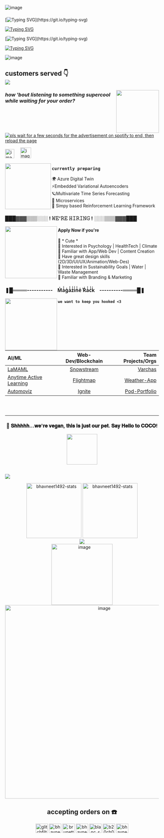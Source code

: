 ![image](https://github.com/Bhavneet1492/Bhavneet1492/assets/76656963/b326e289-4a09-4555-80d4-1c62f058b03d)
### 

[![Typing SVG](https://readme-typing-svg.demolab.com?font=Courier+New&size=22&duration=5000&pause=000&color=FFF0D3&center=true&vCenter=true&multiline=true&random=false&width=1000&height=200&lines=Hello+World!+This+is+Glitch%2C+the+master+chef+at+Glitch%E2%80%99s+Restro%2C+where+we;cook+innovation+and+serve+a+feast+of+creativity!+%F0%9F%8D%B3+In+my+kitchen%2C+I+whip;up+delectable+financial+models+and+forecasting+dishes+with+a+dash+of+NLP%2C;all+while+keeping+an+eye+on+the+environmental+tech+oven%2C+baking+solutions;or+water%2C+climate%2C+and+waste+management.+%F0%9F%8C%B1++My+recipe+book+is+filled+with;designs+and+web+development+delights%2C+seasoned+with+blockchain+for+that;extra+zing.)](https://git.io/typing-svg)

[![Typing SVG](https://readme-typing-svg.demolab.com?font=Courier+New&size=22&duration=5000&pause=000&color=FFAFA9&center=true&vCenter=true&multiline=true&random=false&width=1000&height=200&lines=When+I%E2%80%99m+not+in+the+kitchen%2C+you%E2%80%99ll+find+me+grooving+to+the;beat%2C+hand+lettering+the+menu%2C+or+dreaming+up+the+next+big+dish%E2%80%94because%2C;let%E2%80%99s+be+honest%2C+napping+is+the+secret+ingredient+to+culinary+genius!+%F0%9F%92%A4;And+oh%2C+did+I+mention+I%E2%80%99m+a+foodie%3F+I+love+to+travel%2C+seeking+out+the;world%E2%80%99s+flavors+to+bring+back+to+my+restro.+So%2C+grab+a+seat%2C+tuck+in+your;napkin%2C+and+get+ready+to+savor+the+taste+of+tech+with+a+side+of+fun+at+)](https://git.io/typing-svg)

[![Typing SVG](https://readme-typing-svg.demolab.com?font=Courier+New&size=30&duration=5000&pause=000&color=FF7373&center=true&vCenter=true&multiline=true&random=false&width=1000&lines=Glitch's+Restro!)](https://git.io/typing-svg)

<a href="https://git.io/typing-svg"><img src="https://readme-typing-svg.demolab.com?font=Courier+New&size=30&duration=5000&pause=000&color=FF9E59&center=true&vCenter=true&multiline=true&random=false&width=1000&lines=---------------------------+Bon+App%C3%A9tit!+%F0%9F%9A%80%F0%9F%8C%8D%F0%9F%A5%97+---------------------------+" alt="Typing SVG" /></a>

![image](https://github.com/Bhavneet1492/Bhavneet1492/assets/76656963/b0992bd9-b3bc-42a7-8637-e83cbd67c90a)

<div align="left">

 <h2 align="left"> customers served 👇
  <br>
 <img src="https://profile-counter.glitch.me/bhavneet1492/count.svg?" />
  <br>
 </h2>
  
  <p align="right" height="1000">
     <img src="https://i.pinimg.com/originals/80/7b/5c/807b5c4b02e765bb4930b7c66662ef4b.gif" width="140" height="140" align="right"/>
  </p>  
</div>

<div>
 <p>
  <h3><b><i>how 'bout listening to something supercool while waiting for your order?</i></b></h3>
 </p>
</div>

<a href="https://spotify-github-profile.vercel.app/api/view.svg?uid=6ep8jm9i1mi1wahj8vxagm1rk&redirect=true"><img src="https://spotify-github-profile.vercel.app/api/view.svg?uid=6ep8jm9i1mi1wahj8vxagm1rk&cover_image=true&theme=novatorem&show_offline=false&background_color=121212&interchange=true&bar_color=ff7373&bar_color_cover=false" alt="pls wait for a few seconds for the advertisement on spotify to end, then reload the page"></img></a>

<a href="https://open.spotify.com/playlist/6sSirezLTxD5hspoVuIC38?si=87574ebfc2fe44b0"><img height="30" alt="image" src="https://github.com/Bhavneet1492/Bhavneet1492/assets/76656963/712307e0-f09a-400d-ae8d-775f419c164b"></a>
&nbsp;&nbsp;&nbsp;
<a href="https://open.spotify.com/playlist/3XKLxWQ2GbgclMRdy20gqg"><img height="35" alt="image" src="https://github.com/Bhavneet1492/Bhavneet1492/assets/76656963/a15cb977-5f0c-4496-bad8-47370cacaf36"></a>


<img src="https://github.com/Bhavneet1492/Bhavneet1492/assets/76656963/537bcf08-21cc-4f1c-9088-955a4e9f87e7" width="150" height="150" align="left"/>

### `currently preparing`

 🌍 Azure Digital Twin <br>
 ⚡Embedded Variational Autoencoders <br>
 🪐Multivariate Time Series Forecasting <br>
 🥕 Microservices <br>
 🌽 Simpy based Reinforcement Learning Framework

###  **███▓▓▓▒▒▒░░░ ! 𝚆𝙴'𝚁𝙴 𝙷𝙸𝚁𝙸𝙽𝙶 ! ░░░▒▒▒▓▓▓███** 

<p align="right" height="1000">
 <img src="https://github.com/Bhavneet1492/Bhavneet1492/assets/76656963/23110942-bd19-4606-881b-59703682ae88" width="170" align="left"/>
</p>

#### **Apply Now if you're** <br>
 🍍 * Cute * <br>
 🧋 Interested in Psychology | HealthTech | Climate <br>
 🥤 Familiar with App/Web Dev | Content Creation <br>
 🍦 Have great design skills (2D/3D/UI/UX/Animation/Web-Des) <br>
 🌱 Interested in Sustainability Goals | Water | Waste Management <br>
 🍿 Familiar with Branding & Marketing <br>

### ❚█════----------- &nbsp;&nbsp; M̾a̾̾g̾a̾̾z̾̾i̾̾n̾̾e̾ ̾R̾a̾̾c̾̾k̾  &nbsp;&nbsp; ----------════█❚


<p align="left" height="1000">
 <img src="https://github.com/Bhavneet1492/Bhavneet1492/assets/76656963/bd71cf79-6ce9-43d3-9816-a3042c7fe514" width="170" align="left"/>
</p>

#### `we want to keep you hooked <3`

| AI/ML | Web-Dev/Blockchain | Team Projects/Orgs |
| :---         |     :---:      |          ---: |
| [LaMAML](https://github.com/Bhavneet1492/La-MAML) | [Snowstream](https://github.com/Bhavneet1492/snowstream) | [Varchas](https://github.com/Bhavneet1492/Varchas) |
| [Anytime Active Learning](https://github.com/Bhavneet1492/Anytime-Active-Learning)     | [Flightmap](https://github.com/Bhavneet1492/flightmap) | [Weather-App](https://github.com/MLH-Fellowship/prep-project-22.OCT.PREP.1)  |
| [Automoviz](https://github.com/Bhavneet1492/automoviz) | [Ignite](https://github.com/Bhavneet1492/ignite) | [Pod-Portfolio](https://github.com/MLH-Fellowship/prep-portfolio-22.OCT.PREP.1) |

<br>
<br>

---

<div align="center">
 <h3>🤫 𝐒𝐡𝐡𝐡𝐡𝐡...𝐰𝐞'𝐫𝐞 𝐯𝐞𝐠𝐚𝐧, 𝐭𝐡𝐢𝐬 𝐢𝐬 𝐣𝐮𝐬𝐭 𝐨𝐮𝐫 𝐩𝐞𝐭. 𝐒𝐚𝐲 𝐇𝐞𝐥𝐥𝐨 𝐭𝐨 𝐂𝐎𝐂𝐎!</h3>
  <img height="100" src="https://www.codedex.io/api/petStatus?user=glitchfilter" align="center"/>
</div>

<br>

[![](https://github-readme-activity-graph.vercel.app/graph?username=Bhavneet1492&theme=github-compact&height=225&hide_title=true&radius=8)](https://github.com/ashutosh00710/github-readme-activity-graph)

<div align="center">
<img height="180em" src="https://github-readme-stats.vercel.app/api/top-langs/?username=bhavneet1492&layout=compact&show_icon=true&theme=algolia" alt="bhavneet1492-stats"/>
<img height="180em" src="https://github-readme-stats.vercel.app/api/?username=bhavneet1492&layout=compact&show_icon=true&theme=algolia" alt="bhavneet1492-stats"/>
</div>
<div align="center">
  <img src="http://github-readme-streak-stats.herokuapp.com?user=bhavneet1492&theme=algolia" />
</div>

<div align="center">
 <img height="200" alt="image" src="https://github.com/Bhavneet1492/Bhavneet1492/assets/76656963/2da48579-8323-43b1-b578-ebcc6cd08131" align="center"> 
 <br>
 <img width="634" alt="image" src="https://github.com/Bhavneet1492/Bhavneet1492/assets/76656963/dc857af3-a17b-471b-a5f4-f81fe5078a4d">
</div>

<div align="center">
   <h2 align="center">accepting orders on ☎️</h2>
   <p align="center">
      <a href="https://twitter.com/glitchfilter" target="blank"><img align="center" src="https://raw.githubusercontent.com/rahuldkjain/github-profile-readme-generator/master/src/images/icons/Social/twitter.svg" alt="glitchfilter" height="30" width="40" /></a>
      <a href="https://linkedin.com/in/bhavneet-kaur-khalsa-8157a21ba" target="blank"><img align="center" src="https://raw.githubusercontent.com/rahuldkjain/github-profile-readme-generator/master/src/images/icons/Social/linked-in-alt.svg" alt="bhavneet-kaur-khalsa-8157a21ba" height="30" width="40" /></a>
    <a href="https://brunetteconfection.tumblr.com/" target="blank"><img align="center" src="https://raw.githubusercontent.com/rahuldkjain/github-profile-readme-generator/master/src/images/icons/Social/tumblr.svg" alt="brunetteconfection" height="30" width="40" /></a>
      <a href="https://instagram.com/bhavneetkaur_14" target="blank"><img align="center" src="https://raw.githubusercontent.com/rahuldkjain/github-profile-readme-generator/master/src/images/icons/Social/instagram.svg" alt="bhavneetkaur_14" height="30" width="40" /></a>
      <a href="https://dribbble.com/blanc_sapphire" target="blank"><img align="center" src="https://raw.githubusercontent.com/rahuldkjain/github-profile-readme-generator/master/src/images/icons/Social/dribbble.svg" alt="blanc_sapphire" height="30" width="40" /></a>
      <a href="https://kaggle.com/b20ch012" target="blank"><img align="center" src="https://raw.githubusercontent.com/rahuldkjain/github-profile-readme-generator/master/src/images/icons/Social/kaggle.svg" alt="b20ch012" height="30" width="40" /></a>
    <a href="https://www.behance.net/bhavneekaurkh" target="blank"><img align="center" src="https://raw.githubusercontent.com/rahuldkjain/github-profile-readme-generator/master/src/images/icons/Social/behance.svg" alt="bhavneekaurkh" height="30" width="40" /></a>
   </p>
</div>
